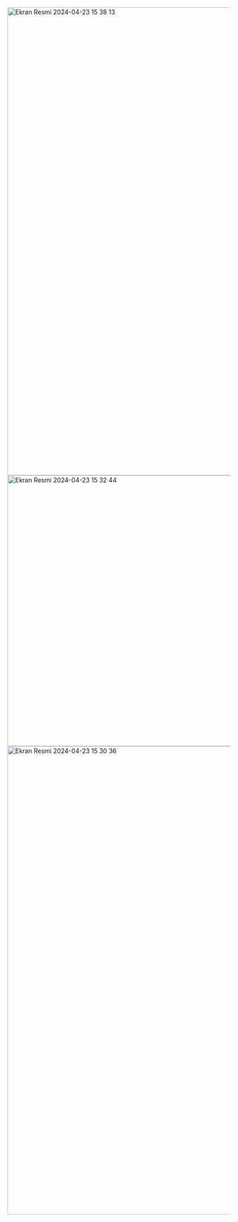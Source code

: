 <img width="1054" alt="Ekran Resmi 2024-04-23 15 38 13" src="https://github.com/yusufkkaann/postgreSQL-Homework2/assets/93669959/4adc6c96-5cc0-4ce1-b4d2-fcb29c7b51d3">
<img width="610" alt="Ekran Resmi 2024-04-23 15 32 44" src="https://github.com/yusufkkaann/postgreSQL-Homework2/assets/93669959/5fe59a81-9730-4ba6-91d5-05d134c4dd8a">
<img width="1055" alt="Ekran Resmi 2024-04-23 15 30 36" src="https://github.com/yusufkkaann/postgreSQL-Homework2/assets/93669959/850e81a6-e57c-449d-acf1-80793c8b35a0">
